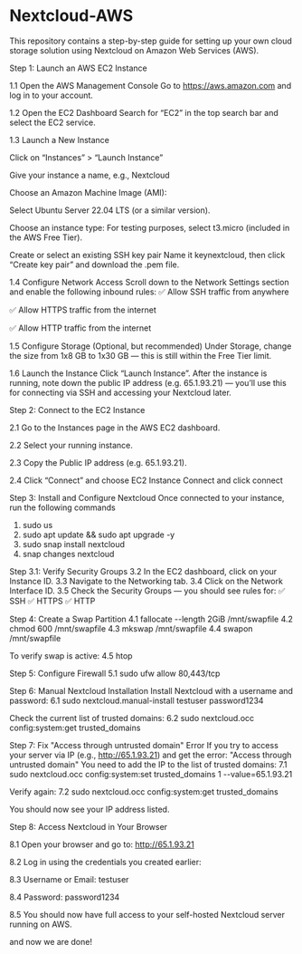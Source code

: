 # Nextcloud-AWS
This repository contains a step-by-step guide for setting up your own cloud storage solution using Nextcloud on Amazon Web Services (AWS).

Step 1: Launch an AWS EC2 Instance

1.1 Open the AWS Management Console
Go to https://aws.amazon.com and log in to your account.

1.2 Open the EC2 Dashboard
Search for “EC2” in the top search bar and select the EC2 service.

1.3 Launch a New Instance

Click on “Instances” > “Launch Instance”

Give your instance a name, e.g., Nextcloud

Choose an Amazon Machine Image (AMI):

Select Ubuntu Server 22.04 LTS (or a similar version).

Choose an instance type: For testing purposes, select t3.micro (included in the AWS Free Tier).

Create or select an existing SSH key pair
Name it keynextcloud, then click “Create key pair” and download the .pem file.

1.4 Configure Network Access
Scroll down to the Network Settings section and enable the following inbound rules:
✅ Allow SSH traffic from anywhere

✅ Allow HTTPS traffic from the internet

✅ Allow HTTP traffic from the internet

1.5 Configure Storage
(Optional, but recommended)
Under Storage, change the size from 1x8 GB to 1x30 GB — this is still within the Free Tier limit.

1.6 Launch the Instance
Click “Launch Instance”.
After the instance is running, note down the public IP address (e.g. 65.1.93.21) — you’ll use this for connecting via SSH and accessing your Nextcloud later.

Step 2: Connect to the EC2 Instance

2.1 Go to the Instances page in the AWS EC2 dashboard.

2.2 Select your running instance.

2.3 Copy the Public IP address (e.g. 65.1.93.21).

2.4 Click “Connect” and choose EC2 Instance Connect and click connect 


Step 3: Install and Configure Nextcloud
Once connected to your instance, run the following commands
1. sudo us
2. sudo apt update && sudo apt upgrade -y
3. sudo snap install nextcloud
4. snap changes nextcloud

Step 3.1: Verify Security Groups
3.2 In the EC2 dashboard, click on your Instance ID.
3.3 Navigate to the Networking tab.
3.4 Click on the Network Interface ID.
3.5 Check the Security Groups — you should see rules for:
✅ SSH
✅ HTTPS
✅ HTTP



Step 4: Create a Swap Partition
4.1 fallocate --length 2GiB /mnt/swapfile
4.2 chmod 600 /mnt/swapfile
4.3 mkswap /mnt/swapfile
4.4 swapon /mnt/swapfile

To verify swap is active:
4.5 htop

Step 5: Configure Firewall
5.1 sudo ufw allow 80,443/tcp

Step 6: Manual Nextcloud Installation
Install Nextcloud with a username and password:
6.1 sudo nextcloud.manual-install testuser password1234

Check the current list of trusted domains:
6.2 sudo nextcloud.occ config:system:get trusted_domains

Step 7: Fix "Access through untrusted domain" Error
If you try to access your server via IP (e.g., http://65.1.93.21) and get the error:
"Access through untrusted domain"
You need to add the IP to the list of trusted domains:
7.1 sudo nextcloud.occ config:system:set trusted_domains 1 --value=65.1.93.21

Verify again:
7.2 sudo nextcloud.occ config:system:get trusted_domains

You should now see your IP address listed.

Step 8: Access Nextcloud in Your Browser

8.1 Open your browser and go to:
http://65.1.93.21

8.2 Log in using the credentials you created earlier:

8.3 Username or Email: testuser

8.4 Password: password1234

8.5 You should now have full access to your self-hosted Nextcloud server running on AWS.

and now we are done! 
